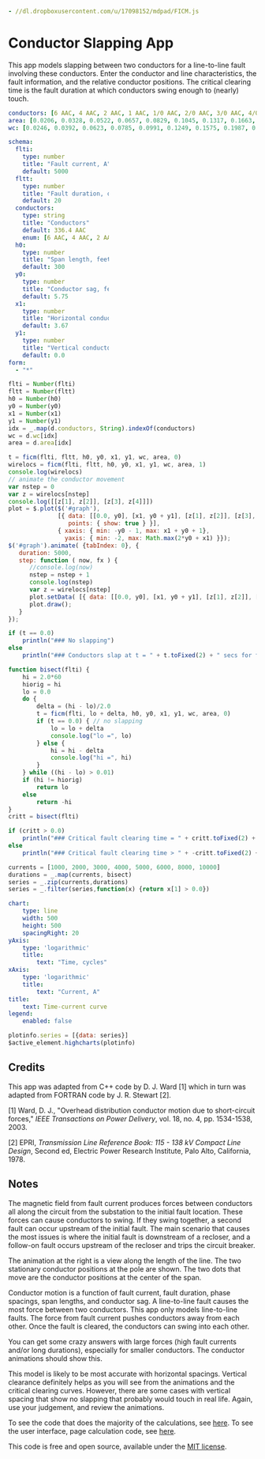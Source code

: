 ```yaml script=scriptloader
- //dl.dropboxusercontent.com/u/17098152/mdpad/FICM.js
```

# Conductor Slapping App

This app models slapping between two conductors for a line-to-line
fault involving these conductors. Enter the conductor and line
characteristics, the fault information, and the relative conductor
positions. The critical clearing time is the fault duration at which
conductors swing enough to (nearly) touch.

```yaml name=d
conductors: [6 AAC, 4 AAC, 2 AAC, 1 AAC, 1/0 AAC, 2/0 AAC, 3/0 AAC, 4/0 AAC, 250 AAC, 266.8 AAC, 300 AAC, 336.4 AAC, 350 AAC, 397.5 AAC, 450 AAC, 477 AAC, 500 AAC, 556.5 AAC, 700 AAC, 715.5 AAC, 750 AAC, 795 AAC, 874.5 AAC, 900 AAC, 954 AAC, 1000 AAC]
area: [0.0206, 0.0328, 0.0522, 0.0657, 0.0829, 0.1045, 0.1317, 0.1663, 0.1964, 0.2097, 0.2358, 0.2644, 0.2748, 0.3124, 0.3534, 0.3744, 0.3926, 0.4369, 0.5494, 0.5622, 0.5892, 0.6245, 0.6874, 0.7072, 0.7495, 0.7854]
wc: [0.0246, 0.0392, 0.0623, 0.0785, 0.0991, 0.1249, 0.1575, 0.1987, 0.2347, 0.2506, 0.2818, 0.316, 0.3284, 0.3734, 0.4224, 0.4475, 0.4692, 0.5221, 0.6566, 0.672, 0.7043, 0.7464, 0.821, 0.8452, 0.8958, 0.9387]
```

<div id="graph" style='width:300px; height:300px; float: right;'></div>

```yaml jquery=jsonForm
schema: 
  flti:
    type: number
    title: "Fault current, A"
    default: 5000
  fltt:
    type: number
    title: "Fault duration, cycles (60 Hz)"
    default: 20
  conductors: 
    type: string
    title: "Conductors"
    default: 336.4 AAC
    enum: [6 AAC, 4 AAC, 2 AAC, 1 AAC, 1/0 AAC, 2/0 AAC, 3/0 AAC, 4/0 AAC, 250 AAC, 266.8 AAC, 300 AAC, 336.4 AAC, 350 AAC, 397.5 AAC, 450 AAC, 477 AAC, 500 AAC, 556.5 AAC, 700 AAC, 715.5 AAC, 750 AAC, 795 AAC, 874.5 AAC, 900 AAC, 954 AAC, 1000 AAC]
  h0:
    type: number
    title: "Span length, feet"
    default: 300
  y0:
    type: number
    title: "Conductor sag, feet"
    default: 5.75
  x1:
    type: number
    title: "Horizontal conductor separation, feet"
    default: 3.67
  y1:
    type: number
    title: "Vertical conductor separation, feet"
    default: 0.0
form: 
  - "*"
```

```js output=markdown
flti = Number(flti)
fltt = Number(fltt)
h0 = Number(h0)
y0 = Number(y0)
x1 = Number(x1)
y1 = Number(y1)
idx = _.map(d.conductors, String).indexOf(conductors)
wc = d.wc[idx] 
area = d.area[idx] 

t = ficm(flti, fltt, h0, y0, x1, y1, wc, area, 0)
wirelocs = ficm(flti, fltt, h0, y0, x1, y1, wc, area, 1)
console.log(wirelocs)
// animate the conductor movement
var nstep = 0
var z = wirelocs[nstep]
console.log([[z[1], z[2]], [z[3], z[4]]])
plot = $.plot($('#graph'), 
              [{ data: [[0.0, y0], [x1, y0 + y1], [z[1], z[2]], [z[3], z[4]]], 
                 points: { show: true } }], 
              { xaxis: { min: -y0 - 1, max: x1 + y0 + 1},
                yaxis: { min: -2, max: Math.max(2*y0 + x1) }});
$('#graph').animate( {tabIndex: 0}, {
   duration: 5000,
   step: function ( now, fx ) {
      //console.log(now)
      nstep = nstep + 1
      console.log(nstep)
      var z = wirelocs[nstep]
      plot.setData( [{ data: [[0.0, y0], [x1, y0 + y1], [z[1], z[2]], [z[3], z[4]]], points: {show: true} }] );
      plot.draw();
   }
});

if (t == 0.0)
    println("### No slapping")
else
    println("### Conductors slap at t = " + t.toFixed(2) + " secs for fault duration = " + fltt.toFixed(1) + " cycles.")

function bisect(flti) {
    hi = 2.0*60
    hiorig = hi
    lo = 0.0 
    do {
        delta = (hi - lo)/2.0
        t = ficm(flti, lo + delta, h0, y0, x1, y1, wc, area, 0)
        if (t == 0.0) { // no slapping 
            lo = lo + delta
            console.log("lo =", lo)
        } else {
            hi = hi - delta 
            console.log("hi =", hi)
        }
    } while ((hi - lo) > 0.01)    
    if (hi != hiorig)
        return lo
    else
        return -hi
}
critt = bisect(flti)

if (critt > 0.0)
    println("### Critical fault clearing time = " + critt.toFixed(2) + " cycles.")
else
    println("### Critical fault clearing time > " + -critt.toFixed(2) + " cycles.")

currents = [1000, 2000, 3000, 4000, 5000, 6000, 8000, 10000]    
durations = _.map(currents, bisect)
series = _.zip(currents,durations)
series = _.filter(series,function(x) {return x[1] > 0.0})
```

```yaml name=plotinfo
chart:
    type: line
    width: 500
    height: 500
    spacingRight: 20
yAxis:
    type: 'logarithmic'
    title:
        text: "Time, cycles"
xAxis:
    type: 'logarithmic'
    title:
        text: "Current, A"
title:
    text: Time-current curve
legend:
    enabled: false
```

```js
plotinfo.series = [{data: series}]
$active_element.highcharts(plotinfo)
```

## Credits

This app was adapted from C++ code by D. J. Ward [1] which in turn was
adapted from FORTRAN code by J. R. Stewart [2].

[1] Ward, D. J., "Overhead distribution conductor motion due to
short-circuit forces," *IEEE Transactions on Power Delivery*, vol. 18,
no. 4, pp. 1534-1538, 2003.

[2] EPRI, *Transmission Line Reference Book: 115 - 138 kV Compact Line
Design*, Second ed, Electric Power Research Institute, Palo Alto,
California, 1978.

## Notes

The magnetic field from fault current produces forces between
conductors all along the circuit from the substation to the initial
fault location. These forces can cause conductors to swing. If they
swing together, a second fault can occur upstream of the initial
fault. The main scenario that causes the most issues is where the
initial fault is downstream of a recloser, and a follow-on fault
occurs upstream of the recloser and trips the circuit breaker.

The animation at the right is a view along the length of the line. The
two stationary conductor positions at the pole are shown. The two dots
that move are the conductor positions at the center of the span.

Conductor motion is a function of fault current, fault duration, phase
spacings, span lengths, and conductor sag. A line-to-line fault causes
the most force between two conductors. This app only models
line-to-line faults. The force from fault current pushes conductors
away from each other. Once the fault is cleared, the conductors can
swing into each other.

You can get some crazy answers with large forces (high fault
currents and/or long durations), especially for smaller conductors.
The conductor animations should show this.

This model is likely to be most accurate with horizontal spacings.
Vertical clearance definitely helps as you will see from the
animations and the critical clearing curves. However, there are some
cases with vertical spacing that show no slapping that probably would
touch in real life. Again, use your judgement, and review the
animations.

To see the code that does the majority of the calculations, see
[here](//dl.dropboxusercontent.com/u/17098152/mdpad/FICM.js). To see
the user interface, page calculation code, see
[here](conductor_slapping.md).

This code is free and open source, available under the
[MIT license](LICENSE).
